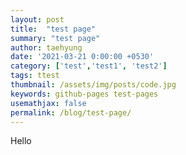 ```yaml
---
layout: post
title:  "test page"
summary: "test page"
author: taehyung
date: '2021-03-21 0:00:00 +0530'
category: ['test','test1', 'test2']
tags: ttest
thumbnail: /assets/img/posts/code.jpg
keywords: github-pages test-pages
usemathjax: false
permalink: /blog/test-page/
---
```


Hello